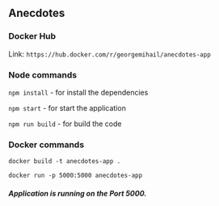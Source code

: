 ## Anecdotes

### Docker Hub 

Link: `https://hub.docker.com/r/georgemihail/anecdotes-app`

### Node commands

`npm install` - for install the dependencies

`npm start` - for start the application

`npm run build` - for build the code

### Docker commands

`docker build -t anecdotes-app .`

`docker run -p 5000:5000 anecdotes-app`

##### Application is running on the Port 5000.